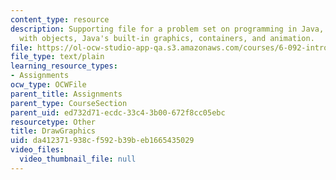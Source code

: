 ```yaml
---
content_type: resource
description: Supporting file for a problem set on programming in Java, building software
  with objects, Java's built-in graphics, containers, and animation.
file: https://ol-ocw-studio-app-qa.s3.amazonaws.com/courses/6-092-introduction-to-programming-in-java-january-iap-2010/da412371938cf592b39beb1665435029_DrawGraphics.java
file_type: text/plain
learning_resource_types:
- Assignments
ocw_type: OCWFile
parent_title: Assignments
parent_type: CourseSection
parent_uid: ed732d71-ecdc-33c4-3b00-672f8cc05ebc
resourcetype: Other
title: DrawGraphics
uid: da412371-938c-f592-b39b-eb1665435029
video_files:
  video_thumbnail_file: null
---
```

